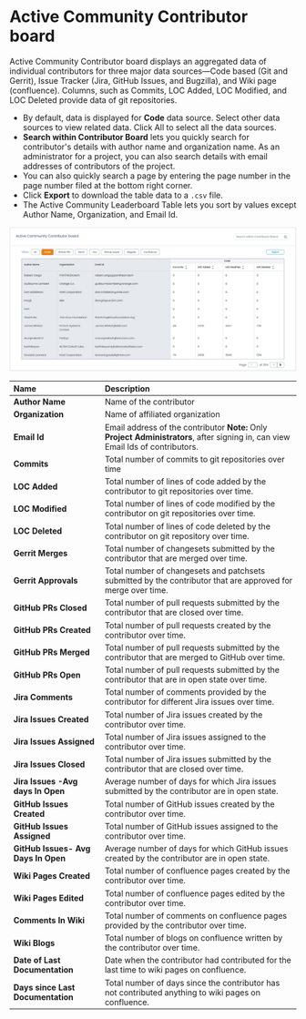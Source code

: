 # Active Community Contributor board

Active Community Contributor board displays an aggregated data of individual contributors for three major data sources—Code based \(Git and Gerrit\), Issue Tracker \(Jira, GitHub Issues, and Bugzilla\), and Wiki page \(confluence\). Columns, such as Commits, LOC Added, LOC Modified, and LOC Deleted provide data of git repositories.

* By default, data is displayed for **Code** data source. Select other data sources to view related data. Click All to select all the data sources.
* **Search within Contributor Board** lets you quickly search for contributor's details with author name and organization name. As an administrator for a project, you can also search details with email addresses of contributors of the project.
* You can also quickly search a page by entering the page number in the page number filed at the bottom right corner.
* Click **Export** to download the table data to a `.csv` file.
* The Active Community Leaderboard Table lets you sort by values except Author Name, Organization, and Email Id.

![Active Community Contributor Board](../../../.gitbook/assets/active-community-contributor-board.png)

| Name | Description |
| :--- | :--- |
| **Author Name** | Name of the contributor |
| **Organization** | Name of affiliated organization |
| **Email Id** | Email address of the contributor **Note:** Only **Project Administrators**, after signing in, can view Email Ids of contributors. |
| **Commits** | Total number of commits to git repositories over time |
| **LOC Added** | Total number of lines of code added by the contributor to git repositories over time. |
| **LOC Modified** | Total number of lines of code modified by the contributor on git repositories over time. |
| **LOC Deleted** | Total number of lines of code deleted by the contributor on git repository over time. |
| **Gerrit Merges** | Total number of changesets submitted by the contributor that are merged over time. |
| **Gerrit Approvals** | Total number of changesets and patchsets submitted by the contributor that are approved for merge over time. |
| **GitHub PRs Closed** | Total number of pull requests submitted by the contributor that are closed over time. |
| **GitHub PRs Created** | Total number of pull requests created by the contributor over time. |
| **GitHub PRs Merged** | Total number of pull requests submitted by the contributor that are merged to GitHub over time. |
| **GitHub PRs Open** | Total number of pull requests submitted by the contributor that are in open state over time. |
| **Jira Comments** | Total number of comments provided by the contributor for different Jira issues over time. |
| **Jira Issues Created** | Total number of Jira issues created by the contributor over time. |
| **Jira Issues Assigned** | Total number of Jira issues assigned to the contributor over time. |
| **Jira Issues Closed** | Total number of Jira issues submitted by the contributor that are closed over time. |
| **Jira Issues -Avg days In Open** | Average number of days for which Jira issues submitted by the contributor are in open state. |
| **GitHub Issues Created** | Total number of GitHub issues created by the contributor over time. |
| **GitHub Issues Assigned** | Total number of GitHub issues assigned to the contributor over time. |
| **GitHub Issues- Avg Days In Open** | Average number of days for which GitHub issues created by the contributor are in open state. |
| **Wiki Pages Created** | Total number of confluence pages created by the contributor over time. |
| **Wiki Pages Edited** | Total number of confluence pages edited by the contributor over time. |
| **Comments In Wiki** | Total number of comments on confluence pages provided by the contributor over time. |
| **Wiki Blogs** | Total number of blogs on confluence written by the contributor over time. |
| **Date of Last Documentation** | Date when the contributor had contributed for the last time to wiki pages on confluence. |
| **Days since Last Documentation** | Total number of days since the contributor has not contributed anything to wiki pages on confluence. |


